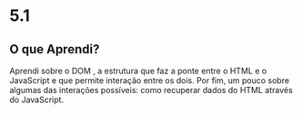# 5.1

## O que Aprendi?

Aprendi sobre o DOM , a estrutura que faz a ponte entre o HTML e o JavaScript e que permite interação entre os dois. Por fim, um pouco sobre algumas das interações possíveis: como recuperar dados do HTML através do JavaScript.
